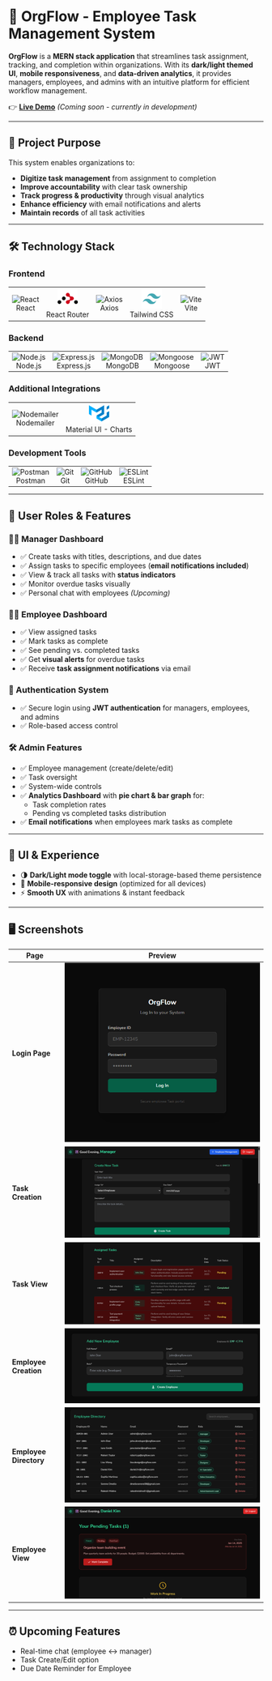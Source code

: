 # 🏢 OrgFlow - Employee Task Management System  

**OrgFlow** is a **MERN stack application** that streamlines task assignment, tracking, and completion within organizations. With its **dark/light themed UI**, **mobile responsiveness**, and **data-driven analytics**, it provides managers, employees, and admins with an intuitive platform for efficient workflow management.  

👉 **[Live Demo](#)** *(Coming soon - currently in development)*  

---

## 🎯 Project Purpose  

This system enables organizations to:  
- **Digitize task management** from assignment to completion  
- **Improve accountability** with clear task ownership  
- **Track progress & productivity** through visual analytics  
- **Enhance efficiency** with email notifications and alerts  
- **Maintain records** of all task activities  

---

## 🛠️ Technology Stack  

### Frontend  
<table>
  <tr>
    <td align="center">
      <img src="https://cdn.jsdelivr.net/gh/devicons/devicon/icons/react/react-original.svg" width="40" height="40" alt="React" /><br/>React
    </td>
    <td align="center">
      <img src="./tech-svgs/react-router-svgrepo-com.svg" width="40" height="40" alt="React Router" /><br/>React Router
    </td>
    <td align="center">
      <img src="https://axios-http.com/assets/logo.svg" width="40" height="40" alt="Axios" /><br/>Axios
    </td>
    <td align="center">
      <img src="./tech-svgs/tailwind-svgrepo-com.svg" width="40" height="40" alt="Tailwind CSS" /><br/>Tailwind CSS
    </td>
    <td align="center">
      <img src="https://vitejs.dev/logo.svg" width="40" height="40" alt="Vite" /><br/>Vite
    </td>
  </tr>
</table>

### Backend  
<table>
  <tr>
    <td align="center">
      <img src="https://cdn.jsdelivr.net/gh/devicons/devicon/icons/nodejs/nodejs-original.svg" width="40" height="40" alt="Node.js" /><br/>Node.js
    </td>
    <td align="center">
      <img src="https://cdn.jsdelivr.net/gh/devicons/devicon/icons/express/express-original.svg" width="40" height="40" alt="Express.js" /><br/>Express.js
    </td>
    <td align="center">
      <img src="https://cdn.jsdelivr.net/gh/devicons/devicon/icons/mongodb/mongodb-original.svg" width="40" height="40" alt="MongoDB" /><br/>MongoDB
    </td>
    <td align="center">
      <img src="https://cdn.jsdelivr.net/gh/devicons/devicon/icons/mongoose/mongoose-original.svg" width="40" height="40" alt="Mongoose" /><br/>Mongoose
    </td>
    <td align="center">
      <img src="https://jwt.io/img/pic_logo.svg" width="40" height="40" alt="JWT" /><br/>JWT
    </td>
  </tr>
</table>

### Additional Integrations  
<table>
  <tr>
    <td align="center">
      <img src="https://cdn-icons-png.flaticon.com/512/732/732200.png" width="40" height="40" alt="Nodemailer" /><br/>Nodemailer
    </td>
    <td align="center">
      <img src="./tech-svgs/material-ui-svgrepo-com.svg" width="40" height="40" alt="Recharts" /><br/>Material UI - Charts
    </td>
  </tr>
</table>

### Development Tools  
<table>
  <tr>
    <td align="center">
      <img src="https://www.vectorlogo.zone/logos/getpostman/getpostman-icon.svg" width="40" height="40" alt="Postman" /><br/>Postman
    </td>
    <td align="center">
      <img src="https://cdn.jsdelivr.net/gh/devicons/devicon/icons/git/git-original.svg" width="40" height="40" alt="Git" /><br/>Git
    </td>
    <td align="center">
      <img src="https://cdn.jsdelivr.net/gh/devicons/devicon/icons/github/github-original.svg" width="40" height="40" alt="GitHub" /><br/>GitHub
    </td>
    <td align="center">
      <img src="https://cdn.jsdelivr.net/gh/devicons/devicon/icons/eslint/eslint-original.svg" width="40" height="40" alt="ESLint" /><br/>ESLint
    </td>
  </tr>
</table>

---

## 👥 User Roles & Features  

### 👨‍💼 Manager Dashboard  
- ✅ Create tasks with titles, descriptions, and due dates  
- ✅ Assign tasks to specific employees (**email notifications included**)  
- ✅ View & track all tasks with **status indicators**  
- ✅ Monitor overdue tasks visually  
- ✅ Personal chat with employees *(Upcoming)*  

### 👩‍💻 Employee Dashboard  
- ✅ View assigned tasks  
- ✅ Mark tasks as complete  
- ✅ See pending vs. completed tasks  
- ✅ Get **visual alerts** for overdue tasks  
- ✅ Receive **task assignment notifications** via email  

### 🔐 Authentication System  
- ✅ Secure login using **JWT authentication** for managers, employees, and admins  
- ✅ Role-based access control  

### 🛠️ Admin Features  
- ✅ Employee management (create/delete/edit)  
- ✅ Task oversight  
- ✅ System-wide controls  
- ✅ **Analytics Dashboard** with **pie chart & bar graph** for:  
  - Task completion rates  
  - Pending vs completed tasks distribution  
- ✅ **Email notifications** when employees mark tasks as complete  

---

## 🎨 UI & Experience  

- 🌗 **Dark/Light mode toggle** with local-storage-based theme persistence  
- 📱 **Mobile-responsive design** (optimized for all devices)  
- ⚡ **Smooth UX** with animations & instant feedback  

---

## 🖥️ Screenshots  

| Page | Preview |  
|------|---------|  
| **Login Page** | ![Login Page](./screenshots/Screenshot%202025-06-15%20170810.png) |  
| **Task Creation** | ![Task Creation](./screenshots/Screenshot%202025-06-15%20170828.png) |  
| **Task View** | ![Task View](./screenshots/Screenshot%202025-07-19%20210155.png) |  
| **Employee Creation** | ![Employee Creation](./screenshots/Screenshot%202025-06-15%20170847.png) |  
| **Employee Directory** | ![Employee Directory](./screenshots/Screenshot%202025-07-19%20210230.png) |  
| **Employee View** | ![Employee View](./screenshots/Screenshot%202025-06-15%20170954.png) |  


---

## ⏰ Upcoming Features  
- Real-time chat (employee ↔ manager)  
- Task Create/Edit option
- Due Date Reminder for Employee